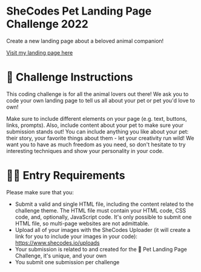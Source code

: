 # SheCodes Pet Landing Page Challenge 2022
Create a new landing page about a beloved animal companion!

[Visit my landing page here](https://jessicamaev.github.io/pet-landing-page/)

# 📖 Challenge Instructions
This coding challenge is for all the animal lovers out there! We ask you to code your own landing page to tell us all about your pet or pet you'd love to own!

Make sure to include different elements on your page (e.g. text, buttons, links, prompts). Also, include content about your pet to make sure your submission stands out! You can include anything you like about your pet: their story, your favorite things about them - let your creativity run wild! We want you to have as much freedom as you need, so don't hesitate to try interesting techniques and show your personality in your code. 

# 👩‍💻 Entry Requirements
Please make sure that you:
- Submit a valid and single HTML file, including the content related to the challenge theme. The HTML file must contain your HTML code, CSS code, and, optionally, JavaScript code. It's only possible to submit one HTML file, so multi-page websites are not admittable.
- Upload all of your images with the SheCodes Uploader (it will create a link for you to include your images in your code):
https://www.shecodes.io/uploads
- Your submission is related to and created for the 🐾 Pet Landing Page Challenge, it's unique, and your own
- You submit one submission per challenge
